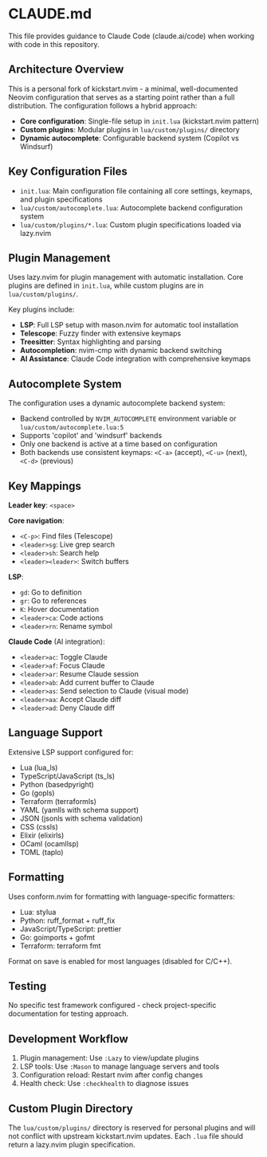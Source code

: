 # CLAUDE.md

This file provides guidance to Claude Code (claude.ai/code) when working with code in this repository.

## Architecture Overview

This is a personal fork of kickstart.nvim - a minimal, well-documented Neovim configuration that serves as a starting point rather than a full distribution. The configuration follows a hybrid approach:

- **Core configuration**: Single-file setup in `init.lua` (kickstart.nvim pattern)
- **Custom plugins**: Modular plugins in `lua/custom/plugins/` directory
- **Dynamic autocomplete**: Configurable backend system (Copilot vs Windsurf)

## Key Configuration Files

- `init.lua`: Main configuration file containing all core settings, keymaps, and plugin specifications
- `lua/custom/autocomplete.lua`: Autocomplete backend configuration system
- `lua/custom/plugins/*.lua`: Custom plugin specifications loaded via lazy.nvim

## Plugin Management

Uses lazy.nvim for plugin management with automatic installation. Core plugins are defined in `init.lua`, while custom plugins are in `lua/custom/plugins/`.

Key plugins include:
- **LSP**: Full LSP setup with mason.nvim for automatic tool installation
- **Telescope**: Fuzzy finder with extensive keymaps
- **Treesitter**: Syntax highlighting and parsing
- **Autocompletion**: nvim-cmp with dynamic backend switching
- **AI Assistance**: Claude Code integration with comprehensive keymaps

## Autocomplete System

The configuration uses a dynamic autocomplete backend system:

- Backend controlled by `NVIM_AUTOCOMPLETE` environment variable or `lua/custom/autocomplete.lua:5`
- Supports 'copilot' and 'windsurf' backends
- Only one backend is active at a time based on configuration
- Both backends use consistent keymaps: `<C-a>` (accept), `<C-u>` (next), `<C-d>` (previous)

## Key Mappings

**Leader key**: `<space>`

**Core navigation**:
- `<C-p>`: Find files (Telescope)
- `<leader>sg`: Live grep search
- `<leader>sh`: Search help
- `<leader><leader>`: Switch buffers

**LSP**:
- `gd`: Go to definition
- `gr`: Go to references  
- `K`: Hover documentation
- `<leader>ca`: Code actions
- `<leader>rn`: Rename symbol

**Claude Code** (AI integration):
- `<leader>ac`: Toggle Claude
- `<leader>af`: Focus Claude
- `<leader>ar`: Resume Claude session
- `<leader>ab`: Add current buffer to Claude
- `<leader>as`: Send selection to Claude (visual mode)
- `<leader>aa`: Accept Claude diff
- `<leader>ad`: Deny Claude diff

## Language Support

Extensive LSP support configured for:
- Lua (lua_ls)
- TypeScript/JavaScript (ts_ls)
- Python (basedpyright)
- Go (gopls)
- Terraform (terraformls)
- YAML (yamlls with schema support)
- JSON (jsonls with schema validation)
- CSS (cssls)
- Elixir (elixirls)
- OCaml (ocamllsp)
- TOML (taplo)

## Formatting

Uses conform.nvim for formatting with language-specific formatters:
- Lua: stylua
- Python: ruff_format + ruff_fix
- JavaScript/TypeScript: prettier
- Go: goimports + gofmt
- Terraform: terraform fmt

Format on save is enabled for most languages (disabled for C/C++).

## Testing

No specific test framework configured - check project-specific documentation for testing approach.

## Development Workflow

1. Plugin management: Use `:Lazy` to view/update plugins
2. LSP tools: Use `:Mason` to manage language servers and tools
3. Configuration reload: Restart nvim after config changes
4. Health check: Use `:checkhealth` to diagnose issues

## Custom Plugin Directory

The `lua/custom/plugins/` directory is reserved for personal plugins and will not conflict with upstream kickstart.nvim updates. Each `.lua` file should return a lazy.nvim plugin specification.
